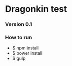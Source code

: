 # Dragonkin test #

### Version 0.1 ###

### How to run ###

* $ npm install
* $ bower install
* $ gulp
